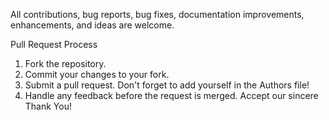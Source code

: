 All contributions, bug reports, bug fixes, documentation improvements, enhancements, and ideas are welcome.

Pull Request Process
  1) Fork the repository.
  2) Commit your changes to your fork.
  3) Submit a pull request. Don't forget to add yourself in the Authors file!
  4) Handle any feedback before the request is merged.
Accept our sincere Thank You!
